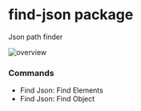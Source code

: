 # find-json package

Json path finder

![overview](https://raw.githubusercontent.com/KunihikoKido/atom-find-json/master/screenshots/overview.gif)

### Commands

* Find Json: Find Elements
* Find Json: Find Object
